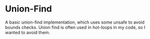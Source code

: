 # Union-Find

A basic union-find implementation, which uses some unsafe to avoid bounds checks. Union find is
often used in hot-loops in my code, so I wanted to avoid them.
